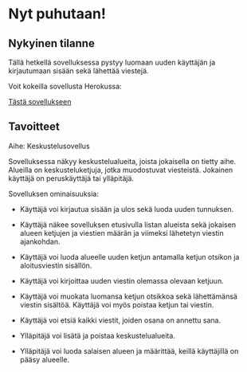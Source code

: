 # Nyt puhutaan!

## Nykyinen tilanne

Tällä hetkellä sovelluksessa pystyy luomaan uuden käyttäjän ja kirjautumaan sisään sekä lähettää viestejä.

Voit kokeilla sovellusta Herokussa:

[Tästä sovellukseen](https://nytpuhutaan.herokuapp.com/)

## Tavoitteet

Aihe: Keskustelusovellus

Sovelluksessa näkyy keskustelualueita, joista jokaisella on tietty aihe. Alueilla on keskusteluketjuja, jotka muodostuvat viesteistä. Jokainen käyttäjä on peruskäyttäjä tai ylläpitäjä.

Sovelluksen ominaisuuksia:

- Käyttäjä voi kirjautua sisään ja ulos sekä luoda uuden tunnuksen.

- Käyttäjä näkee sovelluksen etusivulla listan alueista sekä jokaisen alueen ketjujen ja viestien määrän ja viimeksi lähetetyn viestin ajankohdan.

- Käyttäjä voi luoda alueelle uuden ketjun antamalla ketjun otsikon ja aloitusviestin sisällön.

- Käyttäjä voi kirjoittaa uuden viestin olemassa olevaan ketjuun.

- Käyttäjä voi muokata luomansa ketjun otsikkoa sekä lähettämänsä viestin sisältöä. Käyttäjä voi myös poistaa ketjun tai viestin.

- Käyttäjä voi etsiä kaikki viestit, joiden osana on annettu sana.

- Ylläpitäjä voi lisätä ja poistaa keskustelualueita.

- Ylläpitäjä voi luoda salaisen alueen ja määrittää, keillä käyttäjillä on pääsy alueelle.
